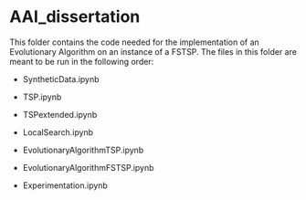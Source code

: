 # AAI_dissertation
This folder contains the code needed for the implementation of an Evolutionary Algorithm on an instance of a FSTSP. The files in this folder are meant to be run in the following order:

 - SyntheticData.ipynb
  
 - TSP.ipynb 
  
 - TSPextended.ipynb 
  
 - LocalSearch.ipynb 
  
 - EvolutionaryAlgorithmTSP.ipynb
  
 - EvolutionaryAlgorithmFSTSP.ipynb
  
 - Experimentation.ipynb
